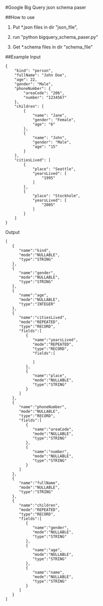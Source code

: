 #Google Big Query json schema paser

##How to use
	
1. Put *.json files in dir "json_file",

2. run "python bigquery_schema_paser.py"

3. Get *.schema files in dir "schema_file"

##Example
Input

	{
	    "kind": "person",
	    "fullName": "John Doe",
	    "age": 22,
	    "gender": "Male",
	    "phoneNumber": {
	        "areaCode": "206",
	        "number": "1234567"
	    },
	    "children": [
	        {
	            "name": "Jane",
	            "gender": "Female",
	            "age": "6"
	        },
	        {
	            "name": "John",
	            "gender": "Male",
	            "age": "15"
	        }
	    ],
	    "citiesLived": [
	        {
	            "place": "Seattle",
	            "yearsLived": [
	                "1995"
	            ]
	        },
	        {
	            "place": "Stockholm",
	            "yearsLived": [
	                "2005"
	            ]
	        }
	    ]
	}

Output

	[
	   {
	      "name":"kind",
	      "mode":"NULLABLE",
	      "type":"STRING"
	   },
	   {
	      "name":"gender",
	      "mode":"NULLABLE",
	      "type":"STRING"
	   },
	   {
	      "name":"age",
	      "mode":"NULLABLE",
	      "type":"INTEGER"
	   },
	   {
	      "name":"citiesLived",
	      "mode":"REPEATED",
	      "type":"RECORD",
	      "fields":[
	         {
	            "name":"yearsLived",
	            "mode":"REPEATED",
	            "type":"RECORD",
	            "fields":[
	
	            ]
	         },
	         {
	            "name":"place",
	            "mode":"NULLABLE",
	            "type":"STRING"
	         }
	      ]
	   },
	   {
	      "name":"phoneNumber",
	      "mode":"NULLABLE",
	      "type":"RECORD",
	      "fields":[
	         {
	            "name":"areaCode",
	            "mode":"NULLABLE",
	            "type":"STRING"
	         },
	         {
	            "name":"number",
	            "mode":"NULLABLE",
	            "type":"STRING"
	         }
	      ]
	   },
	   {
	      "name":"fullName",
	      "mode":"NULLABLE",
	      "type":"STRING"
	   },
	   {
	      "name":"children",
	      "mode":"REPEATED",
	      "type":"RECORD",
	      "fields":[
	         {
	            "name":"gender",
	            "mode":"NULLABLE",
	            "type":"STRING"
	         },
	         {
	            "name":"age",
	            "mode":"NULLABLE",
	            "type":"STRING"
	         },
	         {
	            "name":"name",
	            "mode":"NULLABLE",
	            "type":"STRING"
	         }
	      ]
	   }
	]